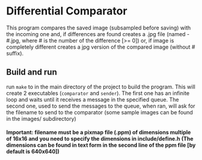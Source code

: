 # Differential Comparator
 This program compares the saved image (subsampled before saving) with the incoming one and, if differences are found creates a .jpg file (named <filename>-#.jpg, where # is the number of the difference [>= 0]) or, if image is completely different creates a jpg version of the compared image (without  # suffix).
## Build and run
 run ``
 make
 `` to in the main directory of the project to build the program. This will create 2 executables (``comparator`` and ``sender``).
 The first one has an infinite loop and waits until it receives a message in the specified queue.
 The second one, used to send the messages to the queue, when ran, will ask for the filename to send to the comparator (some sample images can be found in the images/ subdirectory)
#### Important: filename must be a pixmap file (.ppm) of dimensions multiple of 16x16 and you need to specify the dimensions in include/define.h (The dimensions can be found in text form in the second line of the ppm file [by default is 640x640])
